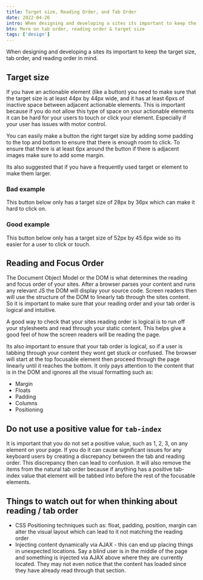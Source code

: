 ```yaml
---
title: Target size, Reading Order, and Tab Order
date: 2022-04-26
intro: When designing and developing a sites its important to keep the target size, tab order, and reading order in mind. 
btn: More on tab order, reading order & target size
tags: ['design']
---
```

When designing and developing a sites its important to keep the target size, tab order, and reading order in mind. 

## Target size
If you have an actionable element (like a button) you need to make sure that the target size is at least 44px by 44px wide, and it has at least 6pxs of inactive space between adjacent actionable elements. This is important because if you do not allow this type of space on your actionable elements it can be hard for your users to touch or click your element. Especially if your user has issues with motor control. 

You can easily make a button the right target size by adding some padding to the top and bottom to ensure that there is enough room to click. To ensure that there is at least 6px around the button if there is adjacent images make sure to add some margin.

Its also suggested that if you have a frequently used target or element to make them larger.

<div class="example" aria-hidden="true">
    <h3>Bad example</h3>
    <p>This button below only has a target size of 28px by 36px which can make it hard to click on.</p>
    <a href="#0" class="btn btn-no-padding"><i class="fa-solid fa-magnifying-glass"></i></a>
</div>

<div class="example">
    <h3>Good example</h3>
    <p>This button below only has a target size of 52px by 45.6px wide so its easier for a user to click or touch.</p>
    <a href="#0" class="btn"><i class="fa-solid fa-magnifying-glass"></i></a>
</div>

## Reading and Focus Order
The Document Object Model or the DOM is what determines the reading and focus order of your sites. After a browser parses your content and runs any relevant JS the DOM will display your source code. Screen readers then will use the structure of the DOM to linearly tab through the sites content. So it is important to make sure that your reading order and your tab order is logical and intuitive. 

A good way to check that your sites reading order is logical is to run off your stylesheets and read through your static content. This helps give a good feel of how the screen readers will be reading the page. 

Its also important to ensure that your tab order is logical, so if a user is tabbing through your content they wont get stuck or confused. The browser will start at the top focusable element then proceed through the page linearly until it reaches the bottom. It only pays attention to the content that is in the DOM and ignores all the visual formatting such as: 
- Margin
- Floats
- Padding
- Columns
- Positioning

## Do not use a positive value for `tab-index`
It is important that you do not set a positive value, such as 1, 2, 3, on any element on your page. If you do it can cause significant issues for any keyboard users by creating a discrepancy between the tab and reading order. This discrepancy then can lead to confusion. It will also remove the items from the natural tab order because if anything has a positive tab-index value that element will be tabbed into before the rest of the focusable elements. 

## Things to watch out for when thinking about reading / tab order
- CSS Positioning techniques such as: float, padding, position, margin can alter the visual layout which can lead to it not matching the reading order
- Injecting content dynamically via AJAX - this can end up placing things in unexpected locations. Say a blind user is in the middle of the page and something is injected via AJAX above where they are currently located. They may not even notice that the content has loaded since they have already read through that section. 